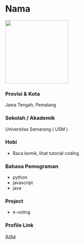 # Nama

<img src="https://avatars0.githubusercontent.com/u/35652825?s=460&u=52063ebbf5351ba7bd2af2f63b8ad1d721bd1c23&v=4" width="200" height="200" align="center"/>

### Provisi & Kota

Jawa Tengah, Pemalang

### Sekolah / Akademik

Universitas Semarang ( USM )

### Hobi

- Baca komik, lihat tutorial coding

### Bahasa Pemograman 

- python
- javascript
- java

### Project

- e-voting


### Profile Link

[Azka](https://github.com/noxlaw)
